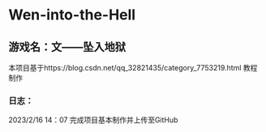 # Wen-into-the-Hell
## 游戏名：文——坠入地狱
本项目基于https://blog.csdn.net/qq_32821435/category_7753219.html 教程制作
### 日志：
2023/2/16 14：07 完成项目基本制作并上传至GitHub
